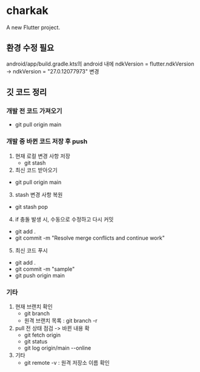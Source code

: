 # charkak

A new Flutter project.

## 환경 수정 필요
android/app/build.gradle.kts의 android 내에 
ndkVersion = flutter.ndkVersion -> ndkVersion = "27.0.12077973" 변경

## 깃 코드 정리
### 개발 전 코드 가져오기
- git pull origin main
  
### 개발 중 바뀐 코드 저장 후 push
1. 현재 로컬 변경 사항 저장
   - git stash
2. 최신 코드 받아오기
  - git pull origin main
3. stash 변경 사항 복원
  - git stash pop
4. if 충돌 발생 시, 수동으로 수정하고 다시 커밋
  - git add .
  - git commit -m "Resolve merge conflicts and continue work"
5. 최신 코드 푸시
  - git add .
  - git commit -m "sample"
  - git push origin main

### 기타
1. 현재 브랜치 확인
   - git branch
   - 원격 브랜치 목록 : git branch -r
2. pull 전 상태 점검 -> 바뀐 내용 확
   - git fetch origin
   - git status
   - git log origin/main --online
3. 기타
   - git remote -v : 원격 저장소 이름 확인
